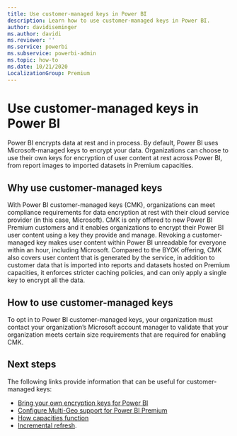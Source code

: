 ```yaml
---
title: Use customer-managed keys in Power BI
description: Learn how to use customer-managed keys in Power BI.
author: davidiseminger
ms.author: davidi
ms.reviewer: ''
ms.service: powerbi
ms.subservice: powerbi-admin
ms.topic: how-to
ms.date: 10/21/2020
LocalizationGroup: Premium
---
```


# Use customer-managed keys in Power BI

Power BI encrypts data at rest and in process. By default, Power BI uses Microsoft-managed keys to encrypt your data. Organizations can choose to use their own keys for encryption of user content at rest across Power BI, from report images to imported datasets in Premium capacities. 

## Why use customer-managed keys

With Power BI customer-managed keys (CMK), organizations can meet compliance requirements for data encryption at rest with their cloud service provider (in this case, Microsoft). CMK is only offered to new Power BI Premium customers and it enables organizations to encrypt their Power BI user content using a key they provide and manage. Revoking a customer-managed key makes user content within Power BI unreadable for everyone within an hour, including Microsoft. Compared to the BYOK offering, CMK also covers user content that is generated by the service, in addition to customer data that is imported into reports and datasets hosted on Premium capacities, it enforces stricter caching policies, and can only apply a single key to encrypt all the data.


## How to use customer-managed keys
To opt in to Power BI customer-managed keys, your organization must contact your organization’s Microsoft account manager to validate that your organization meets certain size requirements that are required for enabling CMK.  


## Next steps

The following links provide information that can be useful for customer-managed keys:

* [Bring your own encryption keys for Power BI](service-encryption-byok.md)
* [Configure Multi-Geo support for Power BI Premium](service-admin-premium-multi-geo.md)
* [How capacities function](service-premium-what-is.md#how-capacities-function)
* [Incremental refresh](service-premium-incremental-refresh.md).

